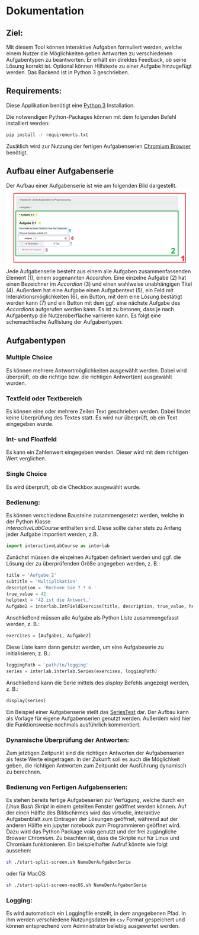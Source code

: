 # Dokumentation

## Ziel:
Mit diesem Tool können interaktive Aufgaben formuliert werden, welche einem Nutzer die Möglichkeiten geben Antworten zu verschiedenen Aufgabentypen zu beantworten. Er erhält ein direktes Feedback, ob seine Lösung korrekt ist. Optional können Hilfstexte zu einer Aufgabe hinzugefügt werden. 
Das Backend ist in Python 3 geschrieben. 

## Requirements:
Diese Applikation benötigt eine [Python 3](https://www.python.org/downloads/) Installation.

Die notwendigen Python-Packages können mit dem folgenden Befehl installiert werden:

```sh
pip install -r requirements.txt
```

Zusätlich wird zur Nutzung der fertigen Aufgabenserien [Chromium Browser](https://www.chromium.org/getting-involved/download-chromium) benötigt.

## Aufbau einer Aufgabenserie
Der Aufbau einer Aufgabenserie ist wie am folgenden Bild dargestellt.
![Bild](/images_doc/Tool_snap.PNG)
Jede Aufgabenserie besteht aus einem alle Aufgaben zusammenfassenden Element (1), einem sogenannten *Accordion*.
Eine einzelne Aufgabe (2) hat einen Bezeichner im *Accordion* (3) und einen wahlweise unabhängigen Titel (4).
Außerdem hat eine Aufgabe einen Aufgabentext (5), ein Feld mit Interaktionsmöglichkeiten (6), ein Button, mit dem eine Lösung bestätigt werden kann (7) und ein Button mit dem ggf. eine nächste Aufgabe des *Accordions* aufgerufen werden kann.
Es ist zu betonen, dass je nach Aufgabentyp die Nutzeroberfläche varrieren kann. Es folgt eine schemachtische Auflistung der Aufgabentypen.

## Aufgabentypen
### Multiple Choice
Es können mehrere Antwortmöglichkeiten ausgewählt werden. Dabei wird überprüft, ob die richtige bzw. die richtigen Antwort(en) ausgewählt wurden.

### Textfeld oder Textbereich
Es können eine oder mehrere Zeilen Text geschrieben werden. Dabei findet keine Überprüfung des Textes statt. Es wird nur überprüft, ob ein Text eingegeben wurde.

### Int- und Floatfeld
Es kann ein Zahlenwert eingegeben werden. Dieser wird mit dem richtigen Wert verglichen. 

### Single Choice
Es wird überprüft, ob die Checkbox ausgewählt wurde.

### Bedienung:
Es können verschiedene Bausteine zusammengesetzt werden, welche in der Python Klasse  
*interactiveLabCourse* enthalten sind. Diese sollte daher stets zu Anfang jeder Aufgabe importiert werden, z.B.
```python
import interactiveLabCourse as interlab
```
Zunächst müssen die einzelnen Aufgaben definiert werden und ggf. die Lösung der zu überprüfenden Größe angegeben werden, z. B.:

```python
title = 'Aufgabe 2'
subtitle = 'Multiplikation'
description = 'Rechnen Sie 7 * 6.'
true_value = 42
helptext = '42 ist die Antwort.'
Aufgabe2 = interlab.IntFieldExercise(title, description, true_value, helptext=helptext, subtitle=subtitle)
```
Anschließend müssen alle Aufgabe als Python Liste zusammengefasst werden, z. B.:

```python
exercises = [Aufgabe1, Aufgabe2]
```
Diese Liste kann dann genutzt werden, um eine Aufgabeserie zu initialisieren, z. B.: 

```python
loggingPath = 'path/to/logging'
series = interlab.interlab.Series(exercises, loggingPath)
```

Anschließend kann die Serie mittels des *display* Befehls angezeigt werden, z. B.:

```python
display(series)
```

Ein Beispiel einer Aufgabenserie stellt das [SeriesTest](https://git.informatik.uni-leipzig.de/ml-group/tools-dev/ml-course/blob/master/HandsOns/HandsOn_1.py) dar. Der Aufbau kann als Vorlage für eigene Aufgabenserien genutzt werden. Außerdem wird hier die Funktionsweise nochmals ausführlich kommentiert. 

### Dynamische Überprüfung der Antworten:
Zum jetztigen Zeitpunkt sind die richtigen Antworten der Aufgabenserien als feste Werte eingetragen. In der Zukunft soll es auch die Möglichkeit geben, die richtigen Antworten zum Zeitpunkt der Ausführung dynamisch zu berechnen.  


### Bedienung von Fertigen Aufgabenserien:
Es stehen bereits fertige Aufgabeserien zur Verfügung, welche durch ein *Linux Bash Skript* in einem geteilten Fenster geöffnet werden können. Auf der einen Hälfte des Bildschirmes wird das virtuelle, interaktive Aufgabenblatt zum Eintragen der Lösungen geöffnet, während auf der anderen Hälfte ein jupyter notebook zum Programmieren geöffnet wird. 
Dazu wird das Python Package *voila* genutzt und der frei zugängliche Browser *Chromium*. Zu beachten ist, dass die Skripte nur für Linux und Chromium funktionieren. Ein beispielhafter Aufruf könnte wie folgt aussehen:
```sh
sh ./start-split-screen.sh NameDerAufgabenSerie
```

oder für MacOS:

```sh
sh ./start-split-screen-macOS.sh NameDerAufgabenSerie
```

### Logging:
Es wird automatisch ein Loggingfile erstellt, in dem angegebenen Pfad. In ihm werden verschiedene Nutzungsdaten im `csv` Format gespeichert und können entsprechend vom Administrator beliebig ausgewertet werden.






